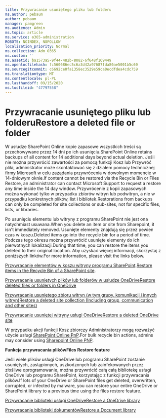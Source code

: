 ```yaml
---
title: Przywracanie usuniętego pliku lub folderu
ms.author: pebaum
author: pebaum
manager: pamgreen
ms.audience: Admin
ms.topic: article
ms.service: o365-administration
ROBOTS: NOINDEX, NOFOLLOW
localization_priority: Normal
ms.collection: Adm_O365
ms.custom: ''
ms.assetid: ba1573a5-9f44-482b-8082-6f648f169449
ms.openlocfilehash: fc560686ec5c6a3d42a97687fda80ae5001b5c60
ms.sourcegitcommit: c6692ce0fa1358ec3529e59ca0ecdfdea4cdc759
ms.translationtype: MT
ms.contentlocale: pl-PL
ms.lasthandoff: 09/15/2020
ms.locfileid: "47797558"
---
```

# <a name="restore-a-deleted-file-or-folder"></a><span data-ttu-id="f1414-102">Przywracanie usuniętego pliku lub folderu</span><span class="sxs-lookup"><span data-stu-id="f1414-102">Restore a deleted file or folder</span></span>

<span data-ttu-id="f1414-103">W usłudze SharePoint Online kopie zapasowe wszystkich treści są przechowywane przez 14 dni po ich usunięciu.</span><span class="sxs-lookup"><span data-stu-id="f1414-103">SharePoint Online retains backups of all content for 14 additional days beyond actual deletion.</span></span> <span data-ttu-id="f1414-104">Jeśli nie można przywrócić zawartości za pomocą funkcji Kosz lub Przywróć pliki, administrator może skontaktować się z działem pomocy technicznej firmy Microsoft w celu zażądania przywrócenia w dowolnym momencie w 14-dniowym oknie.</span><span class="sxs-lookup"><span data-stu-id="f1414-104">If content cannot be restored via the Recycle Bin or Files Restore, an administrator can contact Microsoft Support to request a restore any time inside the 14 day window.</span></span> <span data-ttu-id="f1414-105">Przywrócenie z kopii zapasowych można wykonać tylko w przypadku zbiorów witryn lub podwitryn, a nie w przypadku konkretnych plików, list i bibliotek.</span><span class="sxs-lookup"><span data-stu-id="f1414-105">Restorations from backups can only be completed for site collections or sub-sites, not for specific files, lists, or libraries.</span></span>

<span data-ttu-id="f1414-106">Po usunięciu elementu lub witryny z programu SharePoint nie jest ona natychmiast usuwana.</span><span class="sxs-lookup"><span data-stu-id="f1414-106">When you delete an item or site from Sharepoint, it isn't immediately removed.</span></span> <span data-ttu-id="f1414-107">Usunięte elementy znajdują się przez pewien czas w koszu.</span><span class="sxs-lookup"><span data-stu-id="f1414-107">Deleted items go into the recycle bin for a period of time.</span></span> <span data-ttu-id="f1414-108">Podczas tego okresu można przywrócić usunięte elementy do ich pierwotnych lokalizacji.</span><span class="sxs-lookup"><span data-stu-id="f1414-108">During that time, you can restore the items you deleted to their original location.</span></span> <span data-ttu-id="f1414-109">Aby uzyskać więcej informacji, skorzystaj z poniższych linków.</span><span class="sxs-lookup"><span data-stu-id="f1414-109">For more information, please visit the links below.</span></span>

<span data-ttu-id="f1414-110">[Przywracanie elementów w koszu witryny programu SharePoint](https://support.office.com/article/restore-deleted-items-from-the-site-collection-recycle-bin-5fa924ee-16d7-487b-9a0a-021b9062d14b).</span><span class="sxs-lookup"><span data-stu-id="f1414-110">[Restore items in the Recycle Bin of a SharePoint site](https://support.office.com/article/restore-deleted-items-from-the-site-collection-recycle-bin-5fa924ee-16d7-487b-9a0a-021b9062d14b).</span></span>

[<span data-ttu-id="f1414-111">Przywracanie usuniętych plików lub folderów w usłudze OneDrive</span><span class="sxs-lookup"><span data-stu-id="f1414-111">Restore deleted files or folders in OneDrive</span></span>](https://support.office.com/article/Restore-deleted-files-or-folders-in-OneDrive-949ada80-0026-4db3-a953-c99083e6a84f)

[<span data-ttu-id="f1414-112">Przywracanie usuniętego zbioru witryn (w tym grupy, komunikacji i innych witryn)</span><span class="sxs-lookup"><span data-stu-id="f1414-112">Restore a deleted site collection (Including group, communication and other sites)</span></span>](https://docs.microsoft.com/sharepoint/restore-deleted-site-collection)

[<span data-ttu-id="f1414-113">Przywracanie usuniętej witryny usługi OneDrive</span><span class="sxs-lookup"><span data-stu-id="f1414-113">Restore a deleted OneDrive site</span></span>](https://docs.microsoft.com/onedrive/restore-deleted-onedrive)

<span data-ttu-id="f1414-114">W przypadku akcji funkcji Kosz zbiorczy Administratorzy mogą rozważyć użycie usługi [SharePoint Online PnP](https://docs.microsoft.com/powershell/sharepoint/sharepoint-pnp/sharepoint-pnp-cmdlets?view=sharepoint-ps).</span><span class="sxs-lookup"><span data-stu-id="f1414-114">For bulk recycle bin actions, admins may consider using [Sharepoint Online PNP](https://docs.microsoft.com/powershell/sharepoint/sharepoint-pnp/sharepoint-pnp-cmdlets?view=sharepoint-ps).</span></span>

<span data-ttu-id="f1414-115">**Funkcja przywracania plików**</span><span class="sxs-lookup"><span data-stu-id="f1414-115">**Files Restore feature**</span></span>

<span data-ttu-id="f1414-116">Jeśli wiele plików usługi OneDrive lub programu SharePoint zostanie usuniętych, zastąpionych, uszkodzonych lub zainfekowanych przez złośliwe oprogramowanie, można przywrócić całą całą bibliotekę usługi OneDrive lub programu SharePoint, korzystając z funkcji przywracania plików.</span><span class="sxs-lookup"><span data-stu-id="f1414-116">If lots of your OneDrive or SharePoint files get deleted, overwritten, corrupted, or infected by malware, you can restore your entire OneDrive or SharePoint library to a previous time using the files restore feature.</span></span>

[<span data-ttu-id="f1414-117">Przywracanie biblioteki usługi OneDrive</span><span class="sxs-lookup"><span data-stu-id="f1414-117">Restore a OneDrive library</span></span>](https://support.office.com/article/restore-your-onedrive-fa231298-759d-41cf-bcd0-25ac53eb8a15)

[<span data-ttu-id="f1414-118">Przywracanie biblioteki dokumentów</span><span class="sxs-lookup"><span data-stu-id="f1414-118">Restore a Document library</span></span>](https://support.office.com/article/restore-a-document-library-317791c3-8bd0-4dfd-8254-3ca90883d39a)

